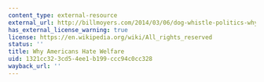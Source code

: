 ```yaml
---
content_type: external-resource
external_url: http://billmoyers.com/2014/03/06/dog-whistle-politics-why-americans-hate-welfare/
has_external_license_warning: true
license: https://en.wikipedia.org/wiki/All_rights_reserved
status: ''
title: Why Americans Hate Welfare
uid: 1321cc32-3cd5-4ee1-b199-ccc94c0cc328
wayback_url: ''
---
```

